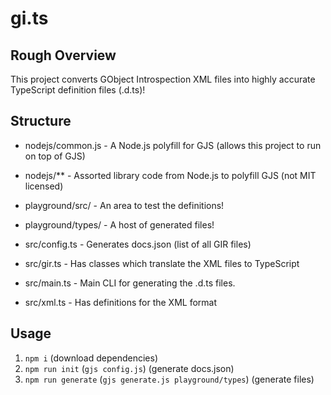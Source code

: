 gi.ts
=====

## Rough Overview

This project converts GObject Introspection XML files into highly accurate TypeScript definition files (.d.ts)!

## Structure

- nodejs/common.js - A Node.js polyfill for GJS (allows this project to run on top of GJS)
- nodejs/**        - Assorted library code from Node.js to polyfill GJS (not MIT licensed)

- playground/src/  - An area to test the definitions!
- playground/types/ - A host of generated files!

- src/config.ts - Generates docs.json (list of all GIR files)
- src/gir.ts    - Has classes which translate the XML files to TypeScript
- src/main.ts   - Main CLI for generating the .d.ts files.
- src/xml.ts    - Has definitions for the XML format

## Usage 

1. `npm i` (download dependencies)
2. `npm run init` (`gjs config.js`) (generate docs.json)
3. `npm run generate` (`gjs generate.js playground/types`) (generate files)